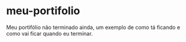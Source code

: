 # meu-portifolio
Meu portifólio não terminado ainda, um exemplo de como tá ficando e como vai ficar quando eu terminar.  
